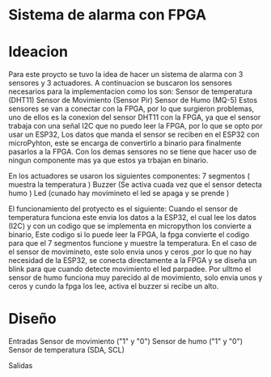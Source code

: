 # Sistema de alarma con FPGA

# Ideacion 

Para este proycto se tuvo la idea de hacer un sistema de alarma con 3 sensores y 3 actuadores. A continuacion se buscaron los sensores necesarios para la implementacion como los son:
Sensor de temperatura (DHT11)
Sensor de Movimiento (Sensor Pir)
Sensor de Humo (MQ-5)
Estos sensores se van a conectar con la FPGA, por lo que surgieron problemas, uno de ellos es la conexion del sensor DHT11 con la FPGA, ya que el sensor trabaja con una señal I2C que no puedo leer la FPGA, por lo que se opto por usar un ESP32, Los datos que manda el sensor se reciben en el ESP32 con microPyhton, este se encarga de convertirlo a binario para finalmente pasarlos a la FPGA. Con los demas sensores no se tiene que hacer uso de ningun componente mas ya que estos ya trbajan en binario.

En los actuadores se usaron los siguientes componentes:
7 segmentos ( muestra la temperatura )
Buzzer (Se activa cuada vez que el sensor detecta humo )
Led (cunado hay movimineto el led se apaga y se prende )

El funcionamiento del protyecto  es el siguiente:
Cuando el sensor de temperatura funciona este envia los datos a la ESP32, el cual lee los datos (I2C) y con un codigo que se implementa en micropython los convierte a binario, Este codigo si lo puede leer la FPGA, la fpga convierte el codigo para que el 7 segmentos funcione y muestre la temperatura. En el caso de el sensor de movimineto, este solo envia unos y ceros ,por lo que no hay necesidad de la ESP32, se conecta directamente a la FPGA y se diseña un blink para que cuando detecte movimiento el led parpadee. Por ulltmo el sensor de humo funciona muy parecido al de movimiento, solo envia unos y ceros y cundo la fpga los lee, activa el buzzer si  recibe un alto.

# Diseño 

Entradas
Sensor de movimiento ("1" y "0")
Sensor de humo ("1" y "0")
Sensor de temperatura (SDA, SCL)

Salidas 


